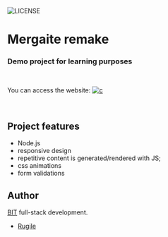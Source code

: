 ![LICENSE](https://img.shields.io/badge/license-MIT-blue.svg?style=flat)

# Mergaite remake
### Demo project for learning purposes

<br>

You can access the website: [![c](https://img.shields.io/badge/HERE-9C27B0)](https://github.com/rudzyl/3-mergaite)


<br>

## Project features
- Node.js
- responsive design
- repetitive content is generated/rendered with JS;
- css animations
- form validations

## Author
[BIT](https://bit.lt) full-stack development.

* [Rugile](https://github.com/rudzyl) 